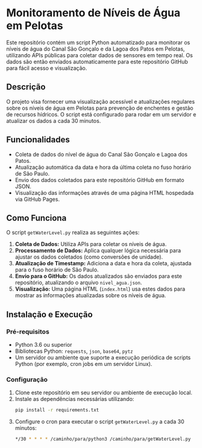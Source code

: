 
# Monitoramento de Níveis de Água em Pelotas

Este repositório contém um script Python automatizado para monitorar os níveis de água do Canal São Gonçalo e da Lagoa dos Patos em Pelotas, utilizando APIs públicas para coletar dados de sensores em tempo real. Os dados são então enviados automaticamente para este repositório GitHub para fácil acesso e visualização.

## Descrição

O projeto visa fornecer uma visualização acessível e atualizações regulares sobre os níveis de água em Pelotas para prevenção de enchentes e gestão de recursos hídricos. O script está configurado para rodar em um servidor e atualizar os dados a cada 30 minutos.

## Funcionalidades

- Coleta de dados do nível de água do Canal São Gonçalo e Lagoa dos Patos.
- Atualização automática da data e hora da última coleta no fuso horário de São Paulo.
- Envio dos dados coletados para este repositório GitHub em formato JSON.
- Visualização das informações através de uma página HTML hospedada via GitHub Pages.

## Como Funciona

O script `getWaterLevel.py` realiza as seguintes ações:

1. **Coleta de Dados:** Utiliza APIs para coletar os níveis de água.
2. **Processamento de Dados:** Aplica qualquer lógica necessária para ajustar os dados coletados (como conversões de unidade).
3. **Atualização de Timestamp:** Adiciona a data e hora da coleta, ajustada para o fuso horário de São Paulo.
4. **Envio para o GitHub:** Os dados atualizados são enviados para este repositório, atualizando o arquivo `nivel_agua.json`.
5. **Visualização:** Uma página HTML (`index.html`) usa estes dados para mostrar as informações atualizadas sobre os níveis de água.

## Instalação e Execução

### Pré-requisitos

- Python 3.6 ou superior
- Bibliotecas Python: `requests`, `json`, `base64`, `pytz`
- Um servidor ou ambiente que suporte a execução periódica de scripts Python (por exemplo, cron jobs em um servidor Linux).

### Configuração

1. Clone este repositório em seu servidor ou ambiente de execução local.
2. Instale as dependências necessárias utilizando:
   ```bash
   pip install -r requirements.txt
   ```
3. Configure o cron para executar o script `getWaterLevel.py` a cada 30 minutos:
   ```bash
   */30 * * * * /caminho/para/python3 /caminho/para/getWaterLevel.py
   ```
